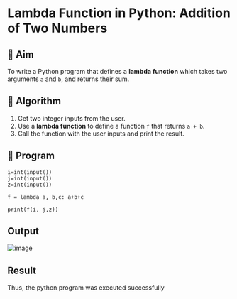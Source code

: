 # Lambda Function in Python: Addition of Two Numbers

## 🎯 Aim
To write a Python program that defines a **lambda function** which takes two arguments `a` and `b`, and returns their sum.

## 🧠 Algorithm
1. Get two integer inputs from the user.
2. Use a **lambda function** to define a function `f` that returns `a + b`.
3. Call the function with the user inputs and print the result.

## 🧾 Program

    i=int(input())
    j=int(input())
    z=int(input())

    f = lambda a, b,c: a+b+c

    print(f(i, j,z))
## Output

![image](https://github.com/user-attachments/assets/32c4a42c-4387-4110-83b3-76aa83855b0c)


## Result

Thus, the python program was executed successfully


